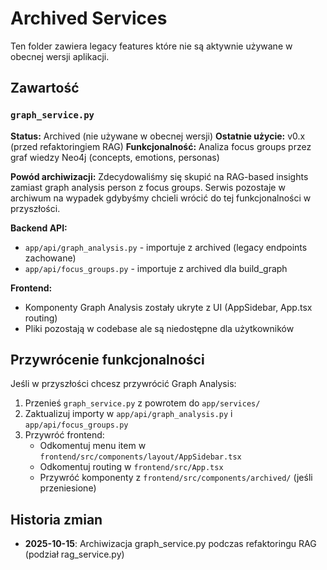 # Archived Services

Ten folder zawiera legacy features które nie są aktywnie używane w obecnej wersji aplikacji.

## Zawartość

### `graph_service.py`
**Status:** Archived (nie używane w obecnej wersji)
**Ostatnie użycie:** v0.x (przed refaktoringiem RAG)
**Funkcjonalność:** Analiza focus groups przez graf wiedzy Neo4j (concepts, emotions, personas)

**Powód archiwizacji:**
Zdecydowaliśmy się skupić na RAG-based insights zamiast graph analysis person z focus groups.
Serwis pozostaje w archiwum na wypadek gdybyśmy chcieli wrócić do tej funkcjonalności w przyszłości.

**Backend API:**
- `app/api/graph_analysis.py` - importuje z archived (legacy endpoints zachowane)
- `app/api/focus_groups.py` - importuje z archived dla build_graph

**Frontend:**
- Komponenty Graph Analysis zostały ukryte z UI (AppSidebar, App.tsx routing)
- Pliki pozostają w codebase ale są niedostępne dla użytkowników

## Przywrócenie funkcjonalności

Jeśli w przyszłości chcesz przywrócić Graph Analysis:

1. Przenieś `graph_service.py` z powrotem do `app/services/`
2. Zaktualizuj importy w `app/api/graph_analysis.py` i `app/api/focus_groups.py`
3. Przywróć frontend:
   - Odkomentuj menu item w `frontend/src/components/layout/AppSidebar.tsx`
   - Odkomentuj routing w `frontend/src/App.tsx`
   - Przywróć komponenty z `frontend/src/components/archived/` (jeśli przeniesione)

## Historia zmian

- **2025-10-15**: Archiwizacja graph_service.py podczas refaktoringu RAG (podział rag_service.py)
